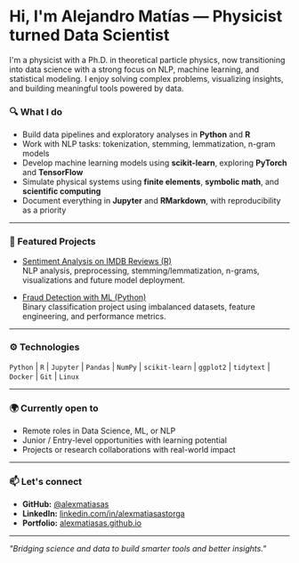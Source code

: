 <!--
**alexmatiasas/alexmatiasas** is a ✨ _special_ ✨ repository because its `README.md` (this file) appears on your GitHub profile.

Here are some ideas to get you started:

- 🔭 I’m currently working on ...
- 🌱 I’m currently learning ...
- 👯 I’m looking to collaborate on ...
- 🤔 I’m looking for help with ...
- 💬 Ask me about ...
- 📫 How to reach me: ...
- 😄 Pronouns: ...
- ⚡ Fun fact: ...
-->

# Hi, I'm Alejandro Matías — Physicist turned Data Scientist

I'm a physicist with a Ph.D. in theoretical particle physics, now transitioning into data science with a strong focus on NLP, machine learning, and statistical modeling. I enjoy solving complex problems, visualizing insights, and building meaningful tools powered by data.

### 🔍 What I do

- Build data pipelines and exploratory analyses in **Python** and **R**
- Work with NLP tasks: tokenization, stemming, lemmatization, n-gram models
- Develop machine learning models using **scikit-learn**, exploring **PyTorch** and **TensorFlow**
- Simulate physical systems using **finite elements**, **symbolic math**, and **scientific computing**
- Document everything in **Jupyter** and **RMarkdown**, with reproducibility as a priority

---

### 🚀 Featured Projects

- [Sentiment Analysis on IMDB Reviews (R)](https://github.com/alexmatiasas/Sentiment-Analysis)  
  NLP analysis, preprocessing, stemming/lemmatization, n-grams, visualizations and future model deployment.

- [Fraud Detection with ML (Python)](https://github.com/alexmatiasas/Fraud-Detection-with-ML)  
  Binary classification project using imbalanced datasets, feature engineering, and performance metrics.

---

### ⚙️ Technologies

`Python` | `R` | `Jupyter` | `Pandas` | `NumPy` | `scikit-learn` | `ggplot2` | `tidytext` | `Docker` | `Git` | `Linux`

---

### 🌍 Currently open to

- Remote roles in Data Science, ML, or NLP  
- Junior / Entry-level opportunities with learning potential  
- Projects or research collaborations with real-world impact

---

### 📫 Let's connect

- **GitHub:** [@alexmatiasas](https://github.com/alexmatiasas)  
- **LinkedIn:** [linkedin.com/in/alexmatiasastorga](https://www.linkedin.com/in/alexmatiasastorga/)  
- **Portfolio:** [alexmatiasas.github.io](https://alexmatiasas.github.io)

---

_"Bridging science and data to build smarter tools and better insights."_
